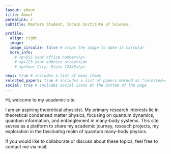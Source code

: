 ```yaml
---
layout: about
title: About
permalink: /
subtitle: Masters Student, Indain Institute of Science.

profile:
  align: right
  image: 
  image_circular: false # crops the image to make it circular
  more_info: 
    # <p>555 your office number</p>
    # <p>123 your address street</p>
    # <p>Your City, State 12345</p>

news: true # includes a list of news items
selected_papers: true # includes a list of papers marked as "selected={true}"
social: true # includes social icons at the bottom of the page
---
```


Hi, welcome to my academic site. 

I am an aspiring thoeretical physicist. My primary research interests lie in theoretical condensed matter physics, focusing on quantum dynamics, quantum information, and entanglement in many-body systems. This site sevres as a platform to share my academic journey, reseach projects, my exploration in the fascinatng realm of quantum many-body physics. 

If you would like to collaborate or discuss about these topics, feel free to contact me via mail. 



<!--Write your biography here. Tell the world about yourself. Link to your favorite [subreddit](http://reddit.com). You can put a picture in, too. The code is already in, just name your picture `prof_pic.jpg` and put it in the `img/` folder.

Put your address / P.O. box / other info right below your picture. You can also disable any of these elements by editing `profile` property of the YAML header of your `_pages/about.md`. Edit `_bibliography/papers.bib` and Jekyll will render your [publications page](/al-folio/publications/) automatically.

Link to your social media connections, too. This theme is set up to use [Font Awesome icons](https://fontawesome.com/) and [Academicons](https://jpswalsh.github.io/academicons/), like the ones below. Add your Facebook, Twitter, LinkedIn, Google Scholar, or just disable all of them.-->
